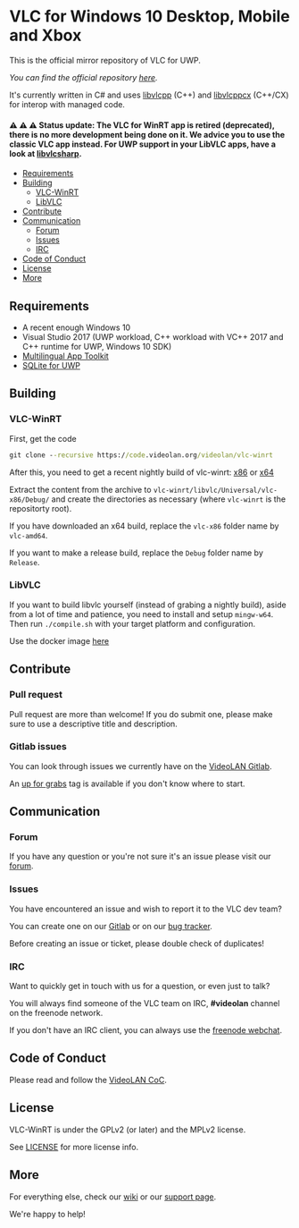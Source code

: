 ﻿# VLC for Windows 10 Desktop, Mobile and Xbox

This is the official mirror repository of VLC for UWP.

_You can find the official repository [here](https://code.videolan.org/videolan/vlc-winrt)._

It's currently written in C# and uses [libvlcpp](https://code.videolan.org/videolan/libvlcpp) (C++) and 
[libvlcppcx](https://code.videolan.org/videolan/vlc-winrt/tree/master/modules/libvlcppcx) (C++/CX) for interop with managed code.

#### ⚠️ ⚠️ ⚠️ Status update: The VLC for WinRT app is retired (deprecated), there is no more development being done on it. We advice you to use the classic VLC app instead. For UWP support in your LibVLC apps, have a look at [libvlcsharp](https://code.videolan.org/videolan/LibVLCSharp).

- [Requirements](#requirements)
- [Building](#building)
    - [VLC-WinRT](#vlc-winrt)
    - [LibVLC](#libvlc)
- [Contribute](#contribute)
- [Communication](#communication)
    - [Forum](#forum)
    - [Issues](#issues)
    - [IRC](#irc)
- [Code of Conduct](#code-of-conduct)
- [License](#license)
- [More](#more)


## Requirements
* A recent enough Windows 10 
* Visual Studio 2017 (UWP workload, C++ workload with VC++ 2017 and C++ runtime for UWP, Windows 10 SDK)
* [Multilingual App Toolkit](https://marketplace.visualstudio.com/items?itemName=MultilingualAppToolkit.MultilingualAppToolkit-18308)
* [SQLite for UWP](https://marketplace.visualstudio.com/items?itemName=SQLiteDevelopmentTeam.SQLiteforUniversalWindowsPlatform)


## Building

### VLC-WinRT

First, get the code
```cmd
git clone --recursive https://code.videolan.org/videolan/vlc-winrt
```

After this, you need to get a recent nightly build of vlc-winrt: [x86](http://nightlies.videolan.org/build/winrt-i686) or [x64](http://nightlies.videolan.org/build/winrt-x86_64)

Extract the content from the archive to `vlc-winrt/libvlc/Universal/vlc-x86/Debug/` and create the directories as necessary (where `vlc-winrt` is the repositorty root).

If you have downloaded an x64 build, replace the `vlc-x86` folder name by `vlc-amd64`.

If you want to make a release build, replace the `Debug` folder name by `Release`.

### LibVLC

If you want to build libvlc yourself (instead of grabing a nightly build), aside from a lot of time and patience, you need to install and setup `mingw-w64`.
Then run `./compile.sh` with your target platform and configuration.

Use the docker image [here](https://code.videolan.org/videolan/docker-images/blob/master/vlc-winrt-x86_64/Dockerfile)

## Contribute

### Pull request

Pull request are more than welcome! If you do submit one, please make sure to use a descriptive title and description.

### Gitlab issues

You can look through issues we currently have on the [VideoLAN Gitlab](https://code.videolan.org/videolan/vlc-winrt/issues).

An [up for grabs](https://code.videolan.org/videolan/vlc-winrt/issues?label_name%5B%5D=up+for+grabs) tag is available if you don't know where to start.

## Communication

### Forum

If you have any question or you're not sure it's an issue please visit our [forum](https://forum.videolan.org/).

### Issues

You have encountered an issue and wish to report it to the VLC dev team?

You can create one on our [Gitlab](https://code.videolan.org/videolan/vlc-winrt/issues) or on our [bug tracker](https://trac.videolan.org/vlc/).

Before creating an issue or ticket, please double check of duplicates!

### IRC

Want to quickly get in touch with us for a question, or even just to talk?

You will always find someone of the VLC team on IRC, __#videolan__ channel on the freenode network.

If you don't have an IRC client, you can always use the [freenode webchat](https://webchat.freenode.net/).

## Code of Conduct

Please read and follow the [VideoLAN CoC](https://wiki.videolan.org/Code_of_Conduct/).

## License

VLC-WinRT is under the GPLv2 (or later) and the MPLv2 license.

See [LICENSE](./LICENSE) for more license info.

## More

For everything else, check our [wiki](https://wiki.videolan.org/) or our [support page](http://www.videolan.org/support/).

We're happy to help!